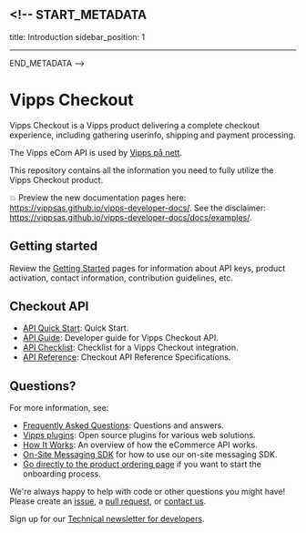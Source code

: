 ## <!-- START_METADATA

title: Introduction
sidebar_position: 1

---

END_METADATA -->

# Vipps Checkout

Vipps Checkout is a Vipps product delivering a complete checkout experience, including gathering userinfo, shipping and payment processing.

The Vipps eCom API is used by [Vipps på nett](https://vipps.no/produkter-og-tjenester/bedrift/ta-betalt-paa-nett/ta-betalt-paa-nett/).

This repository contains all the information you need to fully utilize the Vipps Checkout product.

<!-- START_COMMENT -->

💥 Preview the new documentation pages here: <https://vippsas.github.io/vipps-developer-docs/>.
See the disclaimer: <https://vippsas.github.io/vipps-developer-docs/docs/examples/>.

<!-- END_COMMENT -->

## Getting started

Review the [Getting Started](https://github.com/vippsas/vipps-developers/blob/master/vipps-getting-started.md) pages for information about API keys, product activation, contact information, contribution guidelines, etc.

## Checkout API

- [API Quick Start](vipps-checkout-api-quick-start.md): Quick Start.
- [API Guide](vipps-checkout-api.md): Developer guide for Vipps Checkout API.
- [API Checklist](vipps-checkout-api-checklist.md): Checklist for a Vipps Checkout integration.
- [API Reference](https://vippsas.github.io/vipps-developer-docs/api/checkout): Checkout API Reference Specifications.

## Questions?

For more information, see:

- [Frequently Asked Questions](vipps-checkout-api-faq.md): Questions and answers.
- [Vipps plugins](https://github.com/vippsas/vipps-plugins): Open source plugins for various web solutions.
- [How It Works](https://github.com/vippsas/vipps-ecom-api/blob/master/vipps-ecom-api-howitworks.md): An overview of how the eCommerce API works.
- [On-Site Messaging SDK](vipps-checkout-on-site-messaging.md) for how to use our on-site messaging SDK.
- [Go directly to the product ordering page](https://portal.vipps.no/register/vippscheckout) if you want to start the onboarding process.

We're always happy to help with code or other questions you might have!
Please create an [issue](https://github.com/vippsas/vipps-checkout-api/issues),
a [pull request](https://github.com/vippsas/vipps-checkout-api/pulls),
or [contact us](https://github.com/vippsas/vipps-developers/blob/master/contact.md).

Sign up for our [Technical newsletter for developers](https://github.com/vippsas/vipps-developers/tree/master/newsletters).
